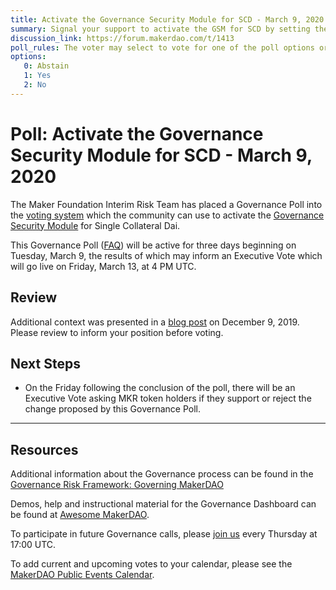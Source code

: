 ```yaml
---
title: Activate the Governance Security Module for SCD - March 9, 2020
summary: Signal your support to activate the GSM for SCD by setting the delay to 24 hours.
discussion_link: https://forum.makerdao.com/t/1413
poll_rules: The voter may select to vote for one of the poll options or they may elect to abstain from the poll entirely
options:
   0: Abstain
   1: Yes
   2: No
---
```

# Poll: Activate the Governance Security Module for SCD - March 9, 2020

The Maker Foundation Interim Risk Team has placed a Governance Poll into the [voting system](https://vote.makerdao.com/polling) which the community can use to activate the [Governance Security Module](https://docs.makerdao.com/smart-contract-modules/governance-module/pause-detailed-documentation#1-introduction-summary) for Single Collateral Dai.

This Governance Poll ([FAQ](https://community-development.makerdao.com/makerdao-scd-faqs/scd-faqs/governance)) will be active for three days beginning on Tuesday, March 9, the results of which may inform an Executive Vote which will go live on Friday, March 13, at 4 PM UTC.

## Review

Additional context was presented in a [blog post](https://blog.makerdao.com/governance-security-module-gsm/) on December 9, 2019. Please review to inform your position before voting.

## Next Steps

* On the Friday following the conclusion of the poll, there will be an Executive Vote asking MKR token holders if they support or reject the change proposed by this Governance Poll.

---

## Resources

Additional information about the Governance process can be found in the [Governance Risk Framework: Governing MakerDAO](https://community-development.makerdao.com/governance/governance-risk-framework)

Demos, help and instructional material for the Governance Dashboard can be found at [Awesome MakerDAO](https://awesome.makerdao.com/#voting).

To participate in future Governance calls, please [join us](https://community-development.makerdao.com/governance/governance-and-risk-meetings) every Thursday at 17:00 UTC.

To add current and upcoming votes to your calendar, please see the [MakerDAO Public Events Calendar](https://calendar.google.com/calendar/embed?src=makerdao.com_3efhm2ghipksegl009ktniomdk%40group.calendar.google.com&ctz=America%2FLos_Angeles).
